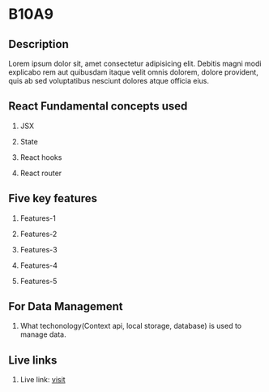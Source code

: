 # B10A9

## Description

Lorem ipsum dolor sit, amet consectetur adipisicing elit. Debitis magni
modi explicabo rem aut quibusdam itaque velit omnis dolorem, dolore
provident, quis ab sed voluptatibus nesciunt dolores atque officia eius.

## React Fundamental concepts used

1. JSX

2. State

3. React hooks

4. React router

## Five key features

1. Features-1

2. Features-2

3. Features-3

4. Features-4

5. Features-5

## For Data Management

1. What techonology(Context api, local storage, database) is used to manage data.

## Live links

1. Live link: [visit](www.demo-project-live-link.com)
